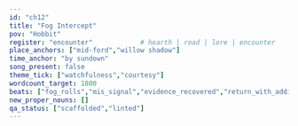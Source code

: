 ```yaml
---
id: "ch12"
title: "Fog Intercept"
pov: "Hobbit"
register: "encounter"            # hearth | road | lore | encounter
place_anchors: ["mid‑ford","willow shadow"]
time_anchor: "by sundown"
song_present: false
theme_tick: ["watchfulness","courtesy"]
wordcount_target: 1800
beats: ["fog_rolls","mis_signal","evidence_recovered","return_with_addition"]
new_proper_nouns: []
qa_status: ["scaffolded","linted"]
---
```

